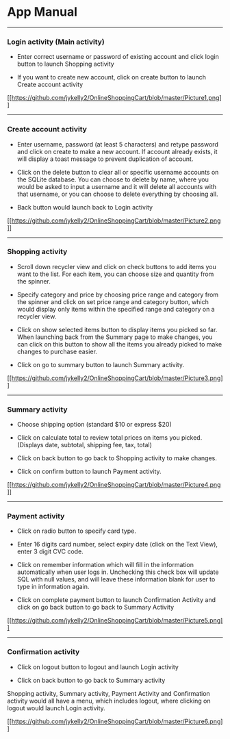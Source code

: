 # App Manual 

***

### Login activity (Main activity)
-	Enter correct username or password of existing account and click login button to launch Shopping activity

-	If you want to create new account, click on create button to launch Create account activity

[[https://github.com/jykelly2/OnlineShoppingCart/blob/master/Picture1.png]]

***

### Create account activity
-	Enter username, password (at least 5 characters) and retype password and click on create to make a new account. If account already exists, it will display a toast message to prevent duplication of account.

-	Click on the delete button to clear all or specific username accounts on the SQLite database. You can choose to delete by name, where you would be asked to input a username and it will delete all accounts with that username, or you can choose to delete everything by choosing all. 

-	Back button would launch back to Login activity


[[https://github.com/jykelly2/OnlineShoppingCart/blob/master/Picture2.png]]


***


### Shopping activity
-	Scroll down recycler view and click on check buttons to add items you want to the list. For each item, you can choose size and quantity from the spinner. 

-	Specify category and price by choosing price range and category from the spinner and click on set price range and category button, which would display only items within the specified range and category on a recycler view. 

-	Click on show selected items button to display items you picked so far. When launching back from the Summary page to make changes, you can click on this button to show all the items you already picked to make changes to purchase easier. 

-	Click on go to summary button to launch Summary activity.


[[https://github.com/jykelly2/OnlineShoppingCart/blob/master/Picture3.png]]


***


### Summary activity
-	Choose shipping option (standard $10 or express $20)

-	Click on calculate total to review total prices on items you picked. (Displays date, subtotal, shipping fee, tax, total)

-	Click on back button to go back to Shopping activity to make changes. 

-	Click on confirm button to launch Payment activity.



[[https://github.com/jykelly2/OnlineShoppingCart/blob/master/Picture4.png]]


***


### Payment activity
-	Click on radio button to specify card type.

-	Enter 16 digits card number, select expiry date (click on the Text View), enter 3 digit CVC code.

-	Click on remember information which will fill in the information automatically when user logs in. Unchecking this check box will update SQL with null values, and will leave these information blank for user to type in information again.

-	Click on complete payment button to launch Confirmation Activity and click on go back button to go back to Summary Activity 


[[https://github.com/jykelly2/OnlineShoppingCart/blob/master/Picture5.png]]


***


### Confirmation activity
-	Click on logout button to logout and launch Login activity

-	Click on back button to go back to Summary activity

Shopping activity, Summary activity, Payment Activity and Confirmation activity would all have a menu, which includes logout, where clicking on logout would launch Login activity. 


[[https://github.com/jykelly2/OnlineShoppingCart/blob/master/Picture6.png]]




